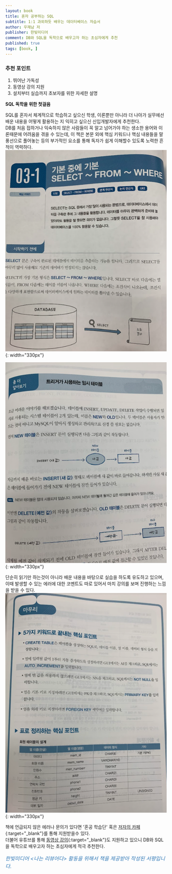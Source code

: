 ```yaml
---
layout: book
title: 혼자 공부하는 SQL
subtitle: 1:1 과외하듯 배우는 데이터베이스 자습서
author: 우재남 저
publisher: 한빛미디어
comment: DB와 SQL을 독학으로 배우고자 하는 초심자에게 추천
published: true
tags: [book, ]
---
```



### 추천 포인트
1. 뛰어난 가독성
2. 동영상 강의 지원
3. 설치부터 실습까지 초보자를 위한 자세한 설명

**SQL 독학을 위한 첫걸음**

<p></p>

SQL를 혼자서 체계적으로 학습하고 싶으신 학생, 이론뿐만 아니라 더 나아가 실무에선 배운 내용을 어떻게 활용하는 지 익히고 싶으신 신입개발자에게 추천한다.  
DB를 처음 접하거나 익숙하지 않은 사람들이 꼭 알고 넘어가야 하는 생소한 용어와 이론때문에 어려움을 겪을 수 있는데, 이 책은 본문 외에 핵심 키워드나 핵심 내용들을 말풍선으로 풀어놓는 등의 부가적인 요소를 통해 독자가 쉽게 이해할수 있도록 노력한 흔적이 역력하다.  
![1](../../img/2021-11-18-혼자%20공부하는%20SQL/2021-11-18-10-19-33.png){: width="330px"}
<!-- ![2](../../img/2021-11-18-혼자%20공부하는%20SQL/2021-11-18-10-24-26.png){: width="330px"}   -->
![4](../../img/2021-11-18-혼자%20공부하는%20SQL/2021-11-18-10-25-44.png){: width="330px"}

단순히 읽기만 하는것이 아니라 배운 내용을 바탕으로 실습을 하도록 유도하고 있으며, 이때 발생할 수 있는 에러에 대한 코멘트도 따로 있어서 마치 강의를 보며 진행하는 느낌을 받을 수 있다.  
![3](../../img/2021-11-18-혼자%20공부하는%20SQL/2021-11-18-10-25-10.png){: width="330px"}

책에 언급되지 않은 에러나 문의가 있다면 '혼공 학습단' 혹은 [저자의 카페](https://cafe.naver.com/thisismysql){:target="_blank"}를 통해 지원받을수 있다.  
더불어 유튜브를 통해 [동영상 강의](https://www.youtube.com/playlist?list=PLVsNizTWUw7GCfy5RH27cQL5MeKYnl8Pm){:target="_blank"}도 지원하고 있으니 DB와 SQL을 독학으로 배우고자 하는 초심자에게 적극 추천한다.  


<p style="color: #337ab7;font-size: medium;"><em>한빛미디어 &lt;나는 리뷰어다&gt; 활동을 위해서 책을 제공받아 작성된 서평입니다.</em></p>

